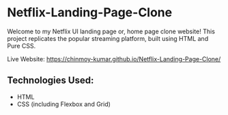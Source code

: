 # Netflix-Landing-Page-Clone
Welcome to my Netflix UI landing page or, home page clone website! This project replicates the popular streaming platform, built using HTML and Pure CSS.

<p>Live Website: <a href="https://chinmoy-kumar.github.io/Netflix-Landing-Page-Clone/" target="_blank">https://chinmoy-kumar.github.io/Netflix-Landing-Page-Clone/</a></p>

<h2>Technologies Used:</h2>
<ul>
  <li>HTML</li>
  <li>CSS (including Flexbox and Grid)</li>
</ul>
